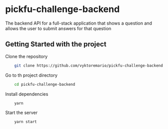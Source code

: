 # pickfu-challenge-backend

The backend API for a full-stack application that shows a question and allows the user to submit answers for that question

## Getting Started with the project

Clone the repository 

```bash
    git clone https://github.com/vyktoremario/pickfu-challenge-backend.git
```

Go to th project directory

```bash
    cd pickfu-challenge-backend
```

Install dependencies

```bash
    yarn
```

Start the server

```bash
    yarn start
```
